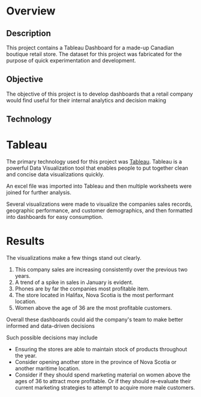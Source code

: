 # Overview

## Description

This project contains a Tableau Dashboard for a made-up Canadian boutique retail store. The dataset for this project was fabricated for the purpose of quick experimentation and development.

## Objective

The objective of this project is to develop dashboards that a retail company would find useful for their internal analytics and decision making

## Technology

# Tableau

The primary technology used for this project was [Tableau](https://www.tableau.com/). Tableau is a powerful Data Visualization tool that enables people to put together clean and concise data visualizations quickly.

An excel file was imported into Tableau and then multiple worksheets were joined for further analysis. 

Several visualizations were made to visualize the companies sales records, geographic performance, and customer demographics, and then formatted into dashboards for easy consumption.

# Results

The visualizations make a few things stand out clearly.

1) This company sales are increasing consistently over the previous two years.
2) A trend of a spike in sales in January is evident.
3) Phones are by far the companies most profitable item.
4) The store located in Halifax, Nova Scotia is the most performant location.
5) Women above the age of 36 are the most profitable customers.

Overall these dashboards could aid the company's team to make better informed and data-driven decisions

Such possible decisions may include

- Ensuring the stores are able to maintain stock of products throughout the year.
- Consider opening another store in the province of Nova Scotia or another maritime location.
- Consider if they should spend marketing material on women above the ages of 36 to attract more profitable. Or if they should re-evaluate their current marketing strategies to attempt to acquire more male customers.